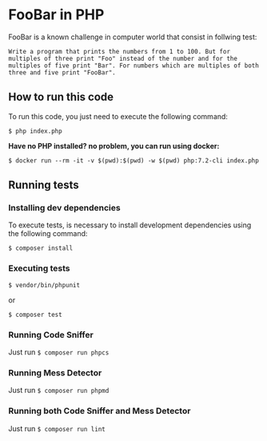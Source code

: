 # FooBar in PHP

FooBar is a known challenge in computer world that consist in follwing test:

```
Write a program that prints the numbers from 1 to 100. But for multiples of three print "Foo" instead of the number and for the multiples of five print "Bar". For numbers which are multiples of both three and five print "FooBar".
```

## How to run this code
To run this code, you just need to execute the following command:

```
$ php index.php
```

**Have no PHP installed? no problem, you can run using docker:**
```
$ docker run --rm -it -v $(pwd):$(pwd) -w $(pwd) php:7.2-cli index.php
```

## Running tests

### Installing dev dependencies

To execute tests, is necessary to install development dependencies using the following command:

```
$ composer install
```

### Executing tests

```
$ vendor/bin/phpunit
```

or

```
$ composer test
```

### Running Code Sniffer
Just run `$ composer run phpcs`

### Running Mess Detector
Just run `$ composer run phpmd`

### Running both Code Sniffer and Mess Detector
Just run `$ composer run lint`
